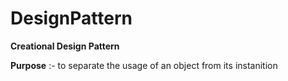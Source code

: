 # DesignPattern

**Creational Design Pattern**

**Purpose** :- to separate the usage of an object from its instanition 
